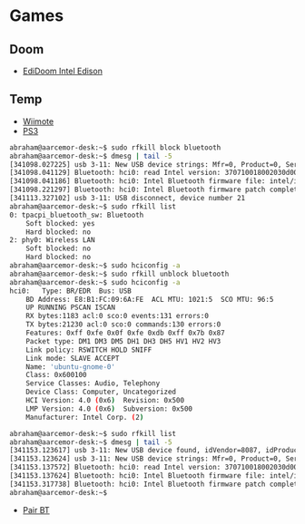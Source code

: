 # Games

## Doom

- [EdiDoom Intel Edison](http://2ld.de/edidoom/)

## Temp

- [Wiimote](http://www.brianhensley.net/2012/08/wii-controller-raspberry-pi-python.html)
- [PS3](http://www.cnx-software.com/2013/05/15/how-to-play-games-in-android-mini-pcs-stbs-with-a-ps3-bluetooth-controller/)

```sh
abraham@aarcemor-desk:~$ sudo rfkill block bluetooth
abraham@aarcemor-desk:~$ dmesg | tail -5
[341098.027225] usb 3-11: New USB device strings: Mfr=0, Product=0, SerialNumber=0
[341098.041129] Bluetooth: hci0: read Intel version: 370710018002030d00
[341098.041186] Bluetooth: hci0: Intel Bluetooth firmware file: intel/ibt-hw-37.7.10-fw-1.80.2.3.d.bseq
[341098.221297] Bluetooth: hci0: Intel Bluetooth firmware patch completed and activated
[341113.327102] usb 3-11: USB disconnect, device number 21
abraham@aarcemor-desk:~$ sudo rfkill list
0: tpacpi_bluetooth_sw: Bluetooth
	Soft blocked: yes
	Hard blocked: no
2: phy0: Wireless LAN
	Soft blocked: no
	Hard blocked: no
abraham@aarcemor-desk:~$ sudo hciconfig -a
abraham@aarcemor-desk:~$ sudo rfkill unblock bluetooth
abraham@aarcemor-desk:~$ sudo hciconfig -a
hci0:	Type: BR/EDR  Bus: USB
	BD Address: E8:B1:FC:09:6A:FE  ACL MTU: 1021:5  SCO MTU: 96:5
	UP RUNNING PSCAN ISCAN 
	RX bytes:1183 acl:0 sco:0 events:131 errors:0
	TX bytes:21230 acl:0 sco:0 commands:130 errors:0
	Features: 0xff 0xfe 0x0f 0xfe 0xdb 0xff 0x7b 0x87
	Packet type: DM1 DM3 DM5 DH1 DH3 DH5 HV1 HV2 HV3 
	Link policy: RSWITCH HOLD SNIFF 
	Link mode: SLAVE ACCEPT 
	Name: 'ubuntu-gnome-0'
	Class: 0x600100
	Service Classes: Audio, Telephony
	Device Class: Computer, Uncategorized
	HCI Version: 4.0 (0x6)  Revision: 0x500
	LMP Version: 4.0 (0x6)  Subversion: 0x500
	Manufacturer: Intel Corp. (2)

abraham@aarcemor-desk:~$ sudo rfkill list
abraham@aarcemor-desk:~$ dmesg | tail -5
[341153.123617] usb 3-11: New USB device found, idVendor=8087, idProduct=07dc
[341153.123624] usb 3-11: New USB device strings: Mfr=0, Product=0, SerialNumber=0
[341153.137572] Bluetooth: hci0: read Intel version: 370710018002030d00
[341153.137624] Bluetooth: hci0: Intel Bluetooth firmware file: intel/ibt-hw-37.7.10-fw-1.80.2.3.d.bseq
[341153.317738] Bluetooth: hci0: Intel Bluetooth firmware patch completed and activated
abraham@aarcemor-desk:~$ 
```

- [Pair BT](http://www.heatxsink.com/entry/how-to-pair-a-bluetooth-device-from-command-line-on-linux)
